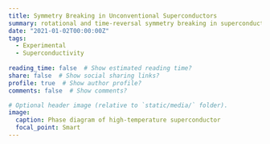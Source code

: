 ```yaml
---
title: Symmetry Breaking in Unconventional Superconductors
summary: rotational and time-reversal symmetry breaking in superconductors
date: "2021-01-02T00:00:00Z"
tags:
  - Experimental
  - Superconductivity
  
reading_time: false  # Show estimated reading time?
share: false  # Show social sharing links?
profile: true  # Show author profile?
comments: false  # Show comments?

# Optional header image (relative to `static/media/` folder).
image:
  caption: Phase diagram of high-temperature superconductor
  focal_point: Smart
---
```



